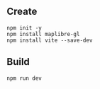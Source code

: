 ## Create

```
npm init -y
npm install maplibre-gl
npm install vite --save-dev
```

## Build

```
npm run dev
```
